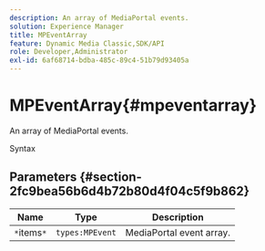 ```yaml
---
description: An array of MediaPortal events.
solution: Experience Manager
title: MPEventArray
feature: Dynamic Media Classic,SDK/API
role: Developer,Administrator
exl-id: 6af68714-bdba-485c-89c4-51b79d93405a
---
```

# MPEventArray{#mpeventarray}

An array of MediaPortal events.

 Syntax 

## Parameters {#section-2fc9bea56b6d4b72b80d4f04c5f9b862}

|  Name  | Type  | Description  |
|---|---|---|
|  `*`items`*`  | `types:MPEvent`  | MediaPortal event array.  |
